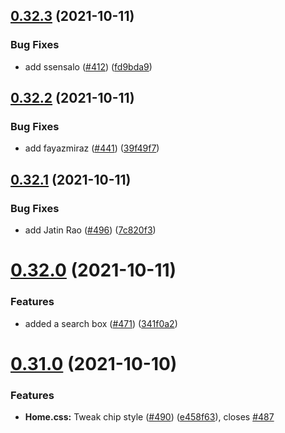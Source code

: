 ## [0.32.3](https://github.com/EddieHubCommunity/LinkFree/compare/v0.32.2...v0.32.3) (2021-10-11)


### Bug Fixes

* add ssensalo ([#412](https://github.com/EddieHubCommunity/LinkFree/issues/412)) ([fd9bda9](https://github.com/EddieHubCommunity/LinkFree/commit/fd9bda963944ff4f60ce3f75974fb06f002806af))



## [0.32.2](https://github.com/EddieHubCommunity/LinkFree/compare/v0.32.1...v0.32.2) (2021-10-11)


### Bug Fixes

* add fayazmiraz ([#441](https://github.com/EddieHubCommunity/LinkFree/issues/441)) ([39f49f7](https://github.com/EddieHubCommunity/LinkFree/commit/39f49f78d5208cc4c789bfe4d850fd7ae4b0fa5e))



## [0.32.1](https://github.com/EddieHubCommunity/LinkFree/compare/v0.32.0...v0.32.1) (2021-10-11)


### Bug Fixes

* add Jatin Rao ([#496](https://github.com/EddieHubCommunity/LinkFree/issues/496)) ([7c820f3](https://github.com/EddieHubCommunity/LinkFree/commit/7c820f33fc913c522cdee86eaf7a5fe4f7d3e505))



# [0.32.0](https://github.com/EddieHubCommunity/LinkFree/compare/v0.31.0...v0.32.0) (2021-10-11)


### Features

* added a search box ([#471](https://github.com/EddieHubCommunity/LinkFree/issues/471)) ([341f0a2](https://github.com/EddieHubCommunity/LinkFree/commit/341f0a209d3c9bae068a443f0a55e11d283af254))



# [0.31.0](https://github.com/EddieHubCommunity/LinkFree/compare/v0.30.4...v0.31.0) (2021-10-10)


### Features

* **Home.css:** Tweak chip style ([#490](https://github.com/EddieHubCommunity/LinkFree/issues/490)) ([e458f63](https://github.com/EddieHubCommunity/LinkFree/commit/e458f638bfc780bb68fabdc9553b3f9afc9ababc)), closes [#487](https://github.com/EddieHubCommunity/LinkFree/issues/487)



